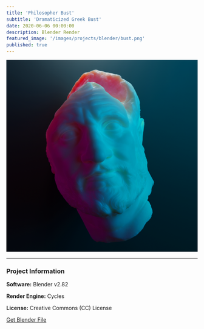 ```yaml
---
title: 'Philosopher Bust'
subtitle: 'Dramaticized Greek Bust'
date: 2020-06-06 00:00:00
description: Blender Render
featured_image: '/images/projects/blender/bust.png'
published: true
---
```


![](/images/projects/blender/bust.png)

---

### Project Information

**Software:** Blender v2.82

**Render Engine:** Cycles

**License:** Creative Commons (CC) License

<a href="https://github.com/davidkastner/illustratedatom/tree/master/files/bust.blend" class="button button--large">Get Blender File</a>
